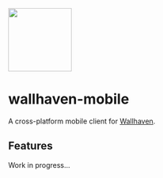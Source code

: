 <img src="https://user-images.githubusercontent.com/16061243/173892770-9979cba8-5480-4899-8122-71a3122e2f9c.png" width="128">

# wallhaven-mobile

A cross-platform mobile client for [Wallhaven](https://wallhaven.cc/).

## Features
Work in progress...